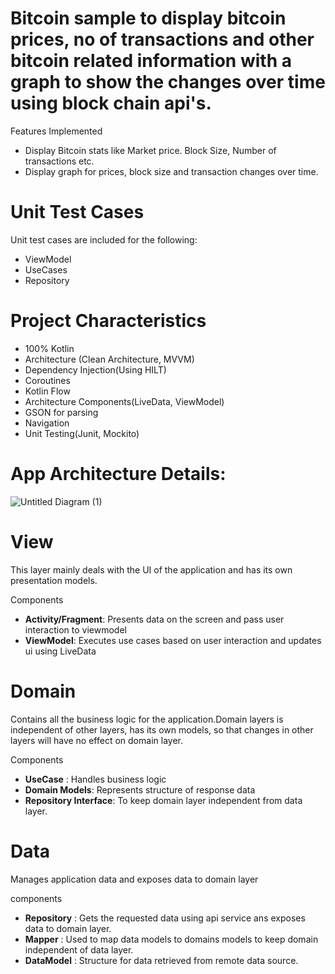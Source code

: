 # Bitcoin sample to display bitcoin prices, no of transactions and other bitcoin related information with a graph to show the changes over time using block chain api's.

Features Implemented
- Display Bitcoin stats like Market price. Block Size, Number of transactions etc. 
- Display graph for prices, block size and transaction changes over time. 

# Unit Test Cases
Unit test cases are included for the following:
- ViewModel 
- UseCases 
- Repository

# Project Characteristics 
- 100% Kotlin<br />
- Architecture (Clean Architecture, MVVM)<br />
- Dependency Injection(Using HILT)<br />
- Coroutines<br />
- Kotlin Flow<br />
- Architecture Components(LiveData, ViewModel)<br />
- GSON for parsing<br />
- Navigation<br />
- Unit Testing(Junit, Mockito)<br />

# App Architecture Details:
![Untitled Diagram (1)](https://user-images.githubusercontent.com/16702310/103493822-8fd58100-4e01-11eb-8465-a443c394e83f.png)

 # View
 This layer mainly deals with the UI of the application and has its own presentation models.
 
 Components
 - **Activity/Fragment**: Presents data on the screen and pass user interaction to viewmodel
 - **ViewModel**: Executes use cases based on user interaction and updates ui using LiveData
 
 # Domain
 Contains all the business logic for the application.Domain layers is independent of other layers, has its own models, so that changes in other layers will have no effect on domain layer.
 
 Components
 - **UseCase** : Handles business logic
 - **Domain Models**: Represents structure of response data
 - **Repository Interface**: To keep domain layer independent from data layer.
 
 # Data
 Manages application data and exposes data to domain layer
 
 components
 - **Repository** : Gets the requested data using api service ans exposes data to domain layer. 
 - **Mapper** : Used to map data models to domains models to keep domain independent of data layer.
 - **DataModel** : Structure for data retrieved from remote data source. 
 

